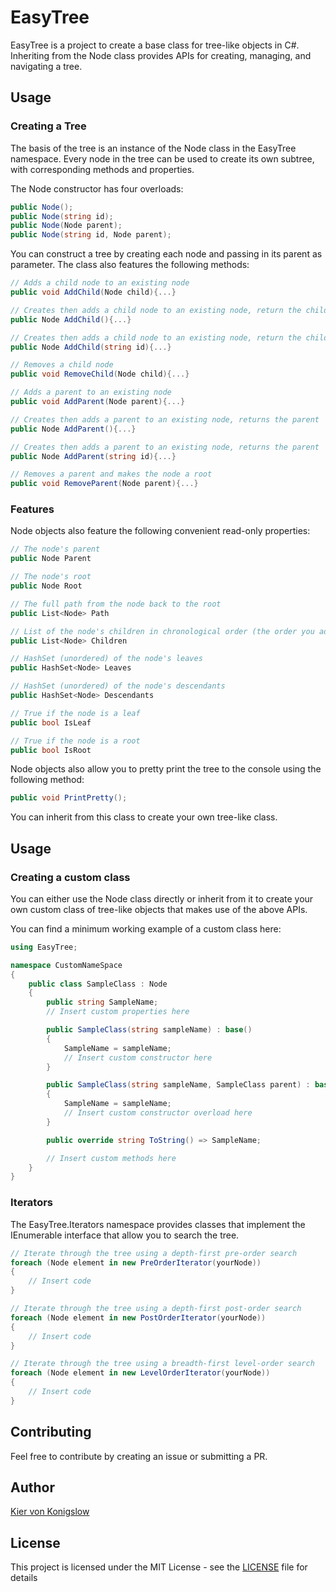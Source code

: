 # EasyTree

EasyTree is a project to create a base class for tree-like objects in C#. Inheriting from the Node class provides APIs for creating, managing, and navigating a tree.

## Usage

### Creating a Tree

The basis of the tree is an instance of the Node class in the EasyTree namespace. Every node in the tree can be used to create its own subtree, with corresponding methods and properties.

The Node constructor has four overloads:
```cs
public Node();
public Node(string id);
public Node(Node parent);
public Node(string id, Node parent);
```

You can construct a tree by creating each node and passing in its parent as parameter. The class also features the following methods:

```cs
// Adds a child node to an existing node
public void AddChild(Node child){...}

// Creates then adds a child node to an existing node, return the child
public Node AddChild(){...}

// Creates then adds a child node to an existing node, return the child
public Node AddChild(string id){...}

// Removes a child node
public void RemoveChild(Node child){...}

// Adds a parent to an existing node
public void AddParent(Node parent){...}

// Creates then adds a parent to an existing node, returns the parent
public Node AddParent(){...}

// Creates then adds a parent to an existing node, returns the parent
public Node AddParent(string id){...}

// Removes a parent and makes the node a root
public void RemoveParent(Node parent){...}
```

### Features

Node objects also feature the following convenient read-only properties:
```cs
// The node's parent
public Node Parent

// The node's root
public Node Root

// The full path from the node back to the root
public List<Node> Path

// List of the node's children in chronological order (the order you added them)
public List<Node> Children

// HashSet (unordered) of the node's leaves
public HashSet<Node> Leaves

// HashSet (unordered) of the node's descendants
public HashSet<Node> Descendants

// True if the node is a leaf
public bool IsLeaf

// True if the node is a root
public bool IsRoot
```

Node objects also allow you to pretty print the tree to the console using the following method:
```cs
public void PrintPretty();
```

You can inherit from this class to create your own tree-like class.

## Usage

### Creating a custom class

You can either use the Node class directly or inherit from it to create your own custom class of tree-like objects that makes use of the above APIs.

You can find a minimum working example of a custom class here:

```cs
using EasyTree;

namespace CustomNameSpace
{
    public class SampleClass : Node
    {
        public string SampleName;
        // Insert custom properties here

        public SampleClass(string sampleName) : base()
        {
            SampleName = sampleName;
            // Insert custom constructor here
        }

        public SampleClass(string sampleName, SampleClass parent) : base(parent)
        {
            SampleName = sampleName;
            // Insert custom constructor overload here
        }

        public override string ToString() => SampleName;

        // Insert custom methods here
    }
}
```

### Iterators

The EasyTree.Iterators namespace provides classes that implement the IEnumerable interface that allow you to search the tree.

```cs
// Iterate through the tree using a depth-first pre-order search
foreach (Node element in new PreOrderIterator(yourNode))
{
    // Insert code
}

// Iterate through the tree using a depth-first post-order search
foreach (Node element in new PostOrderIterator(yourNode))
{
    // Insert code
}

// Iterate through the tree using a breadth-first level-order search
foreach (Node element in new LevelOrderIterator(yourNode))
{
    // Insert code
}
```

## Contributing

Feel free to contribute by creating an issue or submitting a PR.

## Author

[Kier von Konigslow](https://github.com/kvonkoni)

## License

This project is licensed under the MIT License - see the [LICENSE](LICENSE) file for details